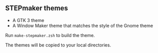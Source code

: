 STEPmaker themes
----------------

* A GTK 3 theme
* A Window Maker theme that matches the style of the Gnome theme

Run `make-stepmaker.zsh` to build the theme.

The themes will be copied to your local directories.
